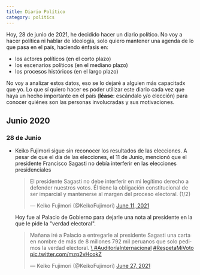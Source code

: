 ```yaml
---
title: Diario Político
category: politics
---
```

Hoy, 28 de junio de 2021, he decidido hacer un diario político. No voy a hacer política ni hablar de ideología, solo
quiero mantener una agenda de lo que pasa en el país, haciendo énfasis en:

* los actores políticos (en el corto plazo)
* los escenarios políticos (en el mediano plazo)
* los procesos históricos (en el largo plazo)

No voy a  analizar estos datos, eso se lo dejaré a alguien más capacitadx que yo. Lo que sí quiero hacer es poder
utilizar este diario cada vez que haya un hecho importante en el país (**léase**: escándalo y/o elección) para conocer
quiénes son las personas involucradas y sus motivaciones.

## Junio 2020
### 28 de Junio
* Keiko Fujimori sigue sin reconocer los resultados de las elecciones. A pesar de que el día de las elecciones, el 11
  de Junio, mencionó que el presidente Francisco Sagasti no debía interferir en las elecciones presidenciales

  <blockquote class="twitter-tweet">
  <p lang="es" dir="ltr">El presidente Sagasti no debe interferir en mi legítimo derecho a defender nuestros votos.
  Él tiene la obligación constitucional de ser imparcial y mantenerse al margen del proceso electoral.
  (1/2)</p>
  &mdash; Keiko Fujimori (@KeikoFujimori)
  <a href="https://twitter.com/KeikoFujimori/status/1403489729711050761?ref_src=twsrc%5Etfw">
  June 11, 2021</a></blockquote> <script async src="https://platform.twitter.com/widgets.js" charset="utf-8"></script>
  Hoy fue al Palacio de Gobierno para dejarle una nota al presidente en la que le pide la "verdad electoral".
  
  
  <blockquote class="twitter-tweet"><p lang="es" dir="ltr">
  Mañana iré a Palacio a entregarle al presidente Sagasti una carta en nombre de más de 8 millones 792 mil peruanos 
  que solo pedimos la verdad electoral.
  <a href="https://twitter.com/hashtag/Auditor%C3%ADaInternacional?src=hash&amp;ref_src=twsrc%5Etfw">\
  #AuditoríaInternacional</a>
  <a href="https://twitter.com/hashtag/RespetaMiVoto?src=hash&amp;ref_src=twsrc%5Etfw">#RespetaMiVoto</a>
  <a href="https://t.co/mzp2vHcokZ">pic.twitter.com/mzp2vHcokZ</a></p>&mdash; Keiko Fujimori (@KeikoFujimori) 
  <a href="https://twitter.com/KeikoFujimori/status/1409268712625037316?ref_src=twsrc%5Etfw">June 27, 2021</a>
  </blockquote> 
  <script async src="https://platform.twitter.com/widgets.js" charset="utf-8"></script>